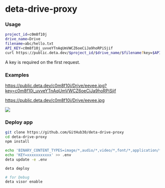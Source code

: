 # deta-drive-proxy

### Usage

```bash
project_id=c0m8f10j
drive_name=Drive
filename=abc/hello.txt
API_KEY=c0m8f10j_uvveYTnAqUmVWCZ6oeCiJa9hoRPiSjif
curl https://public.deta.dev/$project_id/$drive_name/$filename?key=$API_KEY
```

A key is required on the first request.

### Examples

https://public.deta.dev/c0m8f10j/Drive/eevee.jpg?key=c0m8f10j_uvveYTnAqUmVWCZ6oeCiJa9hoRPiSjif

https://public.deta.dev/c0m8f10j/Drive/eevee.jpg

<img src=https://public.deta.dev/c0m8f10j/Drive/eevee.jpg>

### Deploy app

```bash
git clone https://github.com/GitHub30/deta-drive-proxy
cd deta-drive-proxy
npm install

echo 'BINARY_CONTENT_TYPES=image/*,audio/*,video/*,font/*,application/*' >> .env
echo 'KEY=xxxxxxxxxxx' >> .env
deta update -e .env

deta deploy

# for Debug
deta visor enable
```

